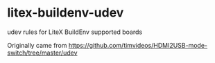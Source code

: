 # litex-buildenv-udev
udev rules for LiteX BuildEnv supported boards 

Originally came from https://github.com/timvideos/HDMI2USB-mode-switch/tree/master/udev
